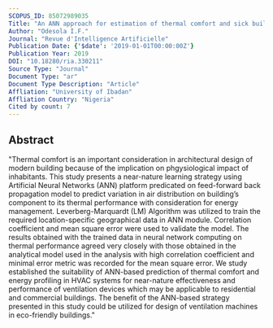 ```yaml
---
SCOPUS_ID: 85072989035
Title: "An ANN approach for estimation of thermal comfort and sick building syndrome"
Author: "Odesola I.F."
Journal: "Revue d'Intelligence Artificielle"
Publication Date: {'$date': '2019-01-01T00:00:00Z'}
Publication Year: 2019
DOI: "10.18280/ria.330211"
Source Type: "Journal"
Document Type: "ar"
Document Type Description: "Article"
Affliation: "University of Ibadan"
Affliation Country: "Nigeria"
Cited by count: 7
---
```


## Abstract
"Thermal comfort is an important consideration in architectural design of modern building because of the implication on phgysiological impact of inhabitants. This study presents a near-nature learning strategy using Artificial Neural Networks (ANN) platform predicated on feed-forward back propagation model to predict variation in air distribution on building’s component to its thermal performance with consideration for energy management. Leverberg-Marquardt (LM) Algorithm was utilized to train the required location-specific geographical data in ANN module. Correlation coefficient and mean square error were used to validate the model. The results obtained with the trained data in neural network computing on thermal performance agreed very closely with those obtained in the analytical model used in the analysis with high correlation coefficient and minimal error metric was recorded for the mean square error. We study established the suitability of ANN-based prediction of thermal comfort and energy profiling in HVAC systems for near-nature effectiveness and performance of ventilation devices which may be applicable to residential and commercial buildings. The benefit of the ANN-based strategy presented in this study could be utilized for design of ventilation machines in eco-friendly buildings."
